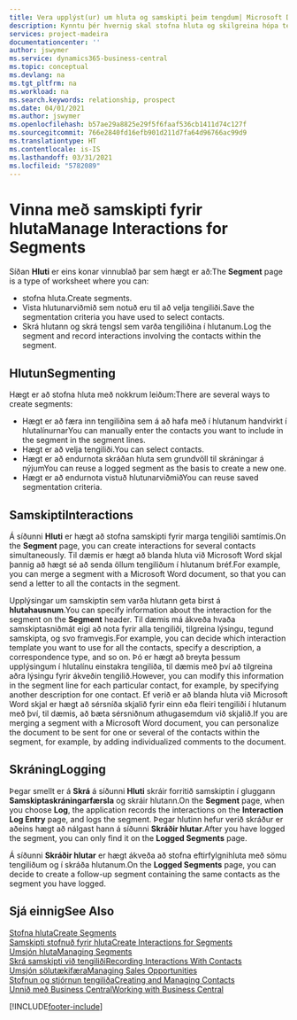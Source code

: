 ```yaml
---
title: Vera upplýst(ur) um hluta og samskipti þeim tengdum| Microsoft Docs
description: Kynntu þér hvernig skal stofna hluta og skilgreina hópa tengiliða og tiltaka samskipti fyrir hluta.
services: project-madeira
documentationcenter: ''
author: jswymer
ms.service: dynamics365-business-central
ms.topic: conceptual
ms.devlang: na
ms.tgt_pltfrm: na
ms.workload: na
ms.search.keywords: relationship, prospect
ms.date: 04/01/2021
ms.author: jswymer
ms.openlocfilehash: b57ae29a8825e29f5f6faaf536cb1411d74c127f
ms.sourcegitcommit: 766e2840fd16efb901d211d7fa64d96766ac99d9
ms.translationtype: HT
ms.contentlocale: is-IS
ms.lasthandoff: 03/31/2021
ms.locfileid: "5782089"
---
```

# <a name="manage-interactions-for-segments"></a><span data-ttu-id="c79c0-103">Vinna með samskipti fyrir hluta</span><span class="sxs-lookup"><span data-stu-id="c79c0-103">Manage Interactions for Segments</span></span>
<span data-ttu-id="c79c0-104">Síðan **Hluti** er eins konar vinnublað þar sem hægt er að:</span><span class="sxs-lookup"><span data-stu-id="c79c0-104">The **Segment** page is a type of worksheet where you can:</span></span>

* <span data-ttu-id="c79c0-105">stofna hluta.</span><span class="sxs-lookup"><span data-stu-id="c79c0-105">Create segments.</span></span>
* <span data-ttu-id="c79c0-106">Vista hlutunarviðmið sem notuð eru til að velja tengiliði.</span><span class="sxs-lookup"><span data-stu-id="c79c0-106">Save the segmentation criteria you have used to select contacts.</span></span>
* <span data-ttu-id="c79c0-107">Skrá hlutann og skrá tengsl sem varða tengiliðina í hlutanum.</span><span class="sxs-lookup"><span data-stu-id="c79c0-107">Log the segment and record interactions involving the contacts within the segment.</span></span>

## <a name="segmenting"></a><span data-ttu-id="c79c0-108">Hlutun</span><span class="sxs-lookup"><span data-stu-id="c79c0-108">Segmenting</span></span>
<span data-ttu-id="c79c0-109">Hægt er að stofna hluta með nokkrum leiðum:</span><span class="sxs-lookup"><span data-stu-id="c79c0-109">There are several ways to create segments:</span></span>

* <span data-ttu-id="c79c0-110">Hægt er að færa inn tengiliðina sem á að hafa með í hlutanum handvirkt í hlutalínurnar</span><span class="sxs-lookup"><span data-stu-id="c79c0-110">You can manually enter the contacts you want to include in the segment in the segment lines.</span></span>
* <span data-ttu-id="c79c0-111">Hægt er að velja tengiliði.</span><span class="sxs-lookup"><span data-stu-id="c79c0-111">You can select contacts.</span></span>
* <span data-ttu-id="c79c0-112">Hægt er að endurnota skráðan hluta sem grundvöll til skráningar á nýjum</span><span class="sxs-lookup"><span data-stu-id="c79c0-112">You can reuse a logged segment as the basis to create a new one.</span></span>
* <span data-ttu-id="c79c0-113">Hægt er að endurnota vistuð hlutunarviðmið</span><span class="sxs-lookup"><span data-stu-id="c79c0-113">You can reuse saved segmentation criteria.</span></span>

## <a name="interactions"></a><span data-ttu-id="c79c0-114">Samskipti</span><span class="sxs-lookup"><span data-stu-id="c79c0-114">Interactions</span></span>
<span data-ttu-id="c79c0-115">Á síðunni **Hluti** er hægt að stofna samskipti fyrir marga tengiliði samtímis.</span><span class="sxs-lookup"><span data-stu-id="c79c0-115">On the **Segment** page, you can create interactions for several contacts simultaneously.</span></span> <span data-ttu-id="c79c0-116">Til dæmis er hægt að blanda hluta við Microsoft Word skjal þannig að hægt sé að senda öllum tengiliðum í hlutanum bréf.</span><span class="sxs-lookup"><span data-stu-id="c79c0-116">For example, you can merge a segment with a Microsoft Word document, so that you can send a letter to all the contacts in the segment.</span></span>

<span data-ttu-id="c79c0-117">Upplýsingar um samskiptin sem varða hlutann geta birst á **hlutahausnum**.</span><span class="sxs-lookup"><span data-stu-id="c79c0-117">You can specify information about the interaction for the segment on the **Segment** header.</span></span> <span data-ttu-id="c79c0-118">Til dæmis má ákveða hvaða samskiptasniðmát eigi að nota fyrir alla tengiliði, tilgreina lýsingu, tegund samskipta, og svo framvegis.</span><span class="sxs-lookup"><span data-stu-id="c79c0-118">For example, you can decide which interaction template you want to use for all the contacts, specify a description, a correspondence type, and so on.</span></span> <span data-ttu-id="c79c0-119">Þó er hægt að breyta þessum upplýsingum í hlutalínu einstakra tengiliða, til dæmis með því að tilgreina aðra lýsingu fyrir ákveðin tengilið.</span><span class="sxs-lookup"><span data-stu-id="c79c0-119">However, you can modify this information in the segment line for each particular contact, for example, by specifying another description for one contact.</span></span> <span data-ttu-id="c79c0-120">Ef verið er að blanda hluta við Microsoft Word skjal er hægt að sérsníða skjalið fyrir einn eða fleiri tengiliði í hlutanum með því, til dæmis, að bæta sérsniðnum athugasemdum við skjalið.</span><span class="sxs-lookup"><span data-stu-id="c79c0-120">If you are merging a segment with a Microsoft Word document, you can personalize the document to be sent for one or several of the contacts within the segment, for example, by adding individualized comments to the document.</span></span>

## <a name="logging"></a><span data-ttu-id="c79c0-121">Skráning</span><span class="sxs-lookup"><span data-stu-id="c79c0-121">Logging</span></span>
<span data-ttu-id="c79c0-122">Þegar smellt er á **Skrá** á síðunni **Hluti** skráir forritið samskiptin í gluggann **Samskiptaskráningarfærsla** og skráir hlutann.</span><span class="sxs-lookup"><span data-stu-id="c79c0-122">On the **Segment** page, when you choose **Log**, the application records the interactions on the **Interaction Log Entry** page, and logs the segment.</span></span> <span data-ttu-id="c79c0-123">Þegar hlutinn hefur verið skráður er aðeins hægt að nálgast hann á síðunni **Skráðir hlutar**.</span><span class="sxs-lookup"><span data-stu-id="c79c0-123">After you have logged the segment, you can only find it on the **Logged Segments** page.</span></span>

<span data-ttu-id="c79c0-124">Á síðunni **Skráðir hlutar** er hægt ákveða að stofna eftirfylgnihluta með sömu tengiliðum og í skráða hlutanum.</span><span class="sxs-lookup"><span data-stu-id="c79c0-124">On the **Logged Segments** page, you can decide to create a follow-up segment containing the same contacts as the segment you have logged.</span></span>

## <a name="see-also"></a><span data-ttu-id="c79c0-125">Sjá einnig</span><span class="sxs-lookup"><span data-stu-id="c79c0-125">See Also</span></span>
[<span data-ttu-id="c79c0-126">Stofna hluta</span><span class="sxs-lookup"><span data-stu-id="c79c0-126">Create Segments</span></span>](marketing-how-create-segment.md)  
[<span data-ttu-id="c79c0-127">Samskipti stofnuð fyrir hluta</span><span class="sxs-lookup"><span data-stu-id="c79c0-127">Create Interactions for Segments</span></span>](marketing-how-create-interactions.md)  
[<span data-ttu-id="c79c0-128">Umsjón hluta</span><span class="sxs-lookup"><span data-stu-id="c79c0-128">Managing Segments</span></span>](marketing-segments.md)  
[<span data-ttu-id="c79c0-129">Skrá samskipti við tengiliði</span><span class="sxs-lookup"><span data-stu-id="c79c0-129">Recording Interactions With Contacts</span></span>](marketing-interactions.md)  
[<span data-ttu-id="c79c0-130">Umsjón sölutækifæra</span><span class="sxs-lookup"><span data-stu-id="c79c0-130">Managing Sales Opportunities</span></span>](marketing-manage-sales-opportunities.md)  
[<span data-ttu-id="c79c0-131">Stofnun og stjórnun tengiliða</span><span class="sxs-lookup"><span data-stu-id="c79c0-131">Creating and Managing Contacts</span></span>](marketing-contacts.md)  
[<span data-ttu-id="c79c0-132">Unnið með Business Central</span><span class="sxs-lookup"><span data-stu-id="c79c0-132">Working with Business Central</span></span>](ui-work-product.md)


[!INCLUDE[footer-include](includes/footer-banner.md)]